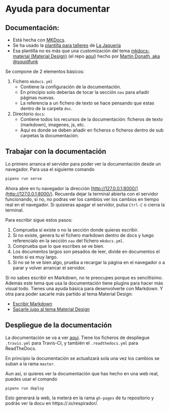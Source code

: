 # Ayuda para documentar

## Documentación:

- Está hecha con [MKDocs](https://www.mkdocs.org/).
- Se ha usado la [plantilla para talleres](https://github.com/lajaqueria/plantilla-taller) de [La Jaquería](https://lajaqueria.org)
- Esa plantilla no es más que una customización del tema [mkdocs-material (Material Design)](https://squidfunk.github.io/mkdocs-material/) (el repo [aquí](https://github.com/squidfunk/mkdocs-material)) hecho por [Martin Donath, aka @squidfunk](https://github.com/squidfunk)

Se compone de 2 elementos básicos:

1. Fichero `mkdocs.yml`
    - Contiene la configuración de la documentación.
    - En principio solo deberías de tocar la sección `nav` para añadir páginas nuevas.
    - La referencia a un fichero de texto se hace pensando que estas dentro de la carpeta `doc`.
2. Directorio `docs`:
    - Contiene todos los recursos de la documentación: ficheros de texto (markdown), imagenes, js, etc.
    - Aquí es donde se deben añadir en ficheros o ficheros dentro de sub carpetas la documentación.

## Trabajar con la documentación

Lo primero arranca el servidor para poder ver la documentación desde un navegador. Para usa el siguiente comando

```bash
pipenv run serve
```

Ahora abre en tu navegador la dirección [http://127.0.0.1:8000/](http://127.0.0.1:8000/). Recuerda dejar la terminal abierta con el servidor funcionando, si no, no podras ver los cambios ver los cambios en tiempo real en el navegador. Si quisieras apagar el servidor, pulsa `Ctrl-C` o cierra la terminal.

Para escribir sigue estos pasos:

1. Comprueba si existe o no la sección donde quieras escribir.
2. Si no existe, genera tu el fichero markdown dentro de docs y luego referencialo en la sección `nav` del fichero `mkdocs.yml`.
3. Comprueba que lo que escribes se ve bien.
4. Los documentos largos son pesados de leer, divide en documentos el texto si es muy largo.
5. Si no se te ve bien algo, prueba a recargar la página en el navegador o a parar y volver arrancar el servidor.

Si no sabes escribir en Markdown, no te preocupes porque es sencillisimo. Además este tema que usa la documentación tiene plugins para hacer más visual todo. Tienes una ayuda básica para desenvolverte con Markdown. Y otra para poder sacarle más partido al tema Material Design:

- [Escribir Markdown](markdown.md)
- [Sacarle jugo al tema Material Design](material.md)

## Despliegue de la documentación

La documentación se va a ver [aquí](https://respyrator.github.io/respirador/). Tiene los ficheros de despliegue `.travis.yml` para Travis-CI, y también el `.readthedocs.yml` para ReadTheDocs.

En principio la documentación se actualizará sola una vez los cambios se suban a la rama `master`.

Aun así, si quieres ver la documentación que has hecho en una web real, puedes usar el comando

```bash
pipenv run deploy
```

Esto generará la web, la meterá en la rama `gh-pages` de tu repositorio y podrás ver la docu en https://<tu-usuario-de-github>.io/respirador/.
